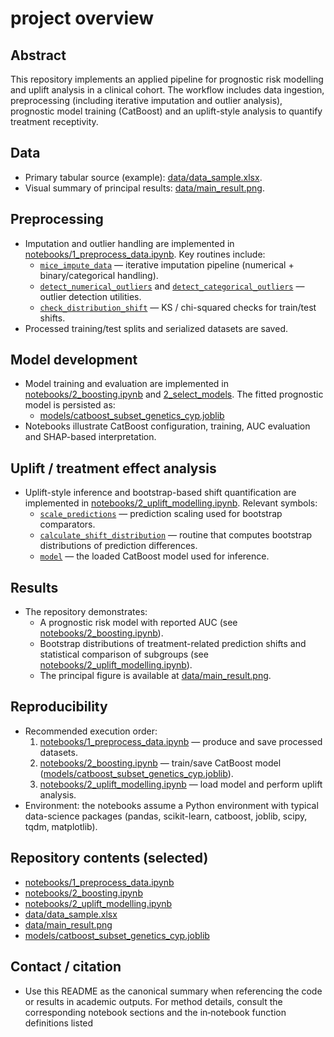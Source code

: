 # project overview

## Abstract
This repository implements an applied pipeline for prognostic risk modelling and uplift analysis in a clinical cohort. The workflow includes data ingestion, preprocessing (including iterative imputation and outlier analysis), prognostic model training (CatBoost) and an uplift-style analysis to quantify treatment receptivity.

## Data
- Primary tabular source (example): [data/data_sample.xlsx](data/data_sample.xlsx).  
- Visual summary of principal results: [data/main_result.png](data/main_result.png).

## Preprocessing
- Imputation and outlier handling are implemented in [notebooks/1_preprocess_data.ipynb](notebooks/1_preprocess_data.ipynb). Key routines include:
  - [`mice_impute_data`](notebooks/1_preprocess_data.ipynb) — iterative imputation pipeline (numerical + binary/categorical handling).
  - [`detect_numerical_outliers`](notebooks/1_preprocess_data.ipynb) and [`detect_categorical_outliers`](notebooks/1_preprocess_data.ipynb) — outlier detection utilities.
  - [`check_distribution_shift`](notebooks/1_preprocess_data.ipynb) — KS / chi-squared checks for train/test shifts.
- Processed training/test splits and serialized datasets are saved.

## Model development
- Model training and evaluation are implemented in [notebooks/2_boosting.ipynb](notebooks/2_boosting.ipynb) and [2_select_models](notebooks/2_select_models.ipynb). The fitted prognostic model is persisted as:
  - [models/catboost_subset_genetics_cyp.joblib](models/catboost_subset_genetics_cyp.joblib)
- Notebooks illustrate CatBoost configuration, training, AUC evaluation and SHAP-based interpretation.

## Uplift / treatment effect analysis
- Uplift-style inference and bootstrap-based shift quantification are implemented in [notebooks/2_uplift_modelling.ipynb](notebooks/2_uplift_modelling.ipynb). Relevant symbols:
  - [`scale_predictions`](notebooks/2_uplift_modelling.ipynb) — prediction scaling used for bootstrap comparators.
  - [`calculate_shift_distribution`](notebooks/2_uplift_modelling.ipynb) — routine that computes bootstrap distributions of prediction differences.
  - [`model`](notebooks/2_uplift_modelling.ipynb) — the loaded CatBoost model used for inference.

## Results
- The repository demonstrates:
  - A prognostic risk model with reported AUC (see [notebooks/2_boosting.ipynb](notebooks/2_boosting.ipynb)).
  - Bootstrap distributions of treatment-related prediction shifts and statistical comparison of subgroups (see [notebooks/2_uplift_modelling.ipynb](notebooks/2_uplift_modelling.ipynb)).
  - The principal figure is available at [data/main_result.png](data/main_result.png).

## Reproducibility
- Recommended execution order:
  1. [notebooks/1_preprocess_data.ipynb](notebooks/1_preprocess_data.ipynb) — produce and save processed datasets.
  2. [notebooks/2_boosting.ipynb](notebooks/2_boosting.ipynb) — train/save CatBoost model ([models/catboost_subset_genetics_cyp.joblib](models/catboost_subset_genetics_cyp.joblib)).
  3. [notebooks/2_uplift_modelling.ipynb](notebooks/2_uplift_modelling.ipynb) — load model and perform uplift analysis.
- Environment: the notebooks assume a Python environment with typical data-science packages (pandas, scikit-learn, catboost, joblib, scipy, tqdm, matplotlib).

## Repository contents (selected)
- [notebooks/1_preprocess_data.ipynb](notebooks/1_preprocess_data.ipynb)
- [notebooks/2_boosting.ipynb](notebooks/2_boosting.ipynb)
- [notebooks/2_uplift_modelling.ipynb](notebooks/2_uplift_modelling.ipynb)
- [data/data_sample.xlsx](data/data_sample.xlsx)
- [data/main_result.png](data/main_result.png)
- [models/catboost_subset_genetics_cyp.joblib](models/catboost_subset_genetics_cyp.joblib)

## Contact / citation
- Use this README as the canonical summary when referencing the code or results in academic outputs. For method details, consult the corresponding notebook sections and the in‑notebook function definitions listed